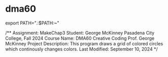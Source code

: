 # dma60


export PATH=".:$PATH:~"


 /**
  Assignment: MakeChap3
  Student: George McKinney
  Pasadena City College, Fall 2024
  Course Name: DMA60 Creative Coding
  Prof. George McKinney
  Project Description: This program draws a grid of colored circles which continously changes colors.
  Last Modified: September 10, 2024
  */